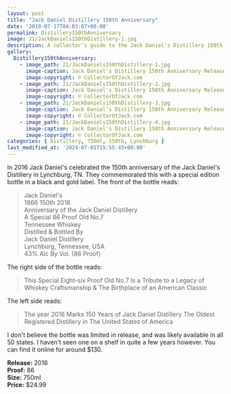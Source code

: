 ```yaml
---
layout: post
title: "Jack Daniel Distillery 150th Anniversary"
date: '2019-07-17T04:03:07+00:00'
permalink: Distillery150thAnniversary
image: 21/JackDaniels150thDistillery-1.jpg
description: A collector's guide to the Jack Daniel's Distillery 150th Anniversary Release
gallery:
  Distillery150thAnniversary:
    - image_path: 21/JackDaniels150thDistillery-1.jpg
      image-caption: Jack Daniel's Distillery 150th Anniversary Release
      image-copyright: © CollectorOfJack.com
    - image_path: 21/JackDaniels150thDistillery-2.jpg
      image-caption: Jack Daniel's Distillery 150th Anniversary Release
      image-copyright: © CollectorOfJack.com
    - image_path: 21/JackDaniels150thDistillery-3.jpg
      image-caption: Jack Daniel's Distillery 150th Anniversary Release
      image-copyright: © CollectorOfJack.com
    - image_path: 21/JackDaniels150thDistillery-4.jpg
      image-caption: Jack Daniel's Distillery 150th Anniversary Release
      image-copyright: © CollectorOfJack.com
categories: [ Distillery, 750ml, 150th, Lynchburg ]
last_modified_at: '2024-07-01T15:55:45+00:00'
---
```

In 2016 Jack Daniel's celebrated the 150th anniversary of the Jack Daniel's Distillery in Lynchburg, TN. They commemorated this with a special edition bottle in a black and gold label.
The front of the bottle reads:
> Jack Daniel's   
> 1866 150th 2016  
> Anniversary of the Jack Daniel Distillery  
> A Special 86 Proof Old No.7  
> Tennessee Whiskey  
> Distilled &amp; Bottled By  
> Jack Daniel Distillery  
> Lynchburg, Tennessee, USA  
> 43% Alc By Vol. (86 Proof)  

The right side of the bottle reads:

> This Special Eight-six Proof Old No.7 Is a Tribute to a Legacy of Whiskey Craftsmanship &amp; The Birthplace of an American Classic

The left side reads:
> The year 2016 Marks 150 Years of Jack Daniel Distillery The Oldest Registered Distillery in The United States of America  

I don't believe the bottle was limited in release, and was likely available in all 50 states. I haven't seen one on a shelf in quite a few years however. You can find it online for around $130.  


**Release:** 2016  
**Proof:** 86  
**Size:** 750ml  
**Price:** $24.99  

